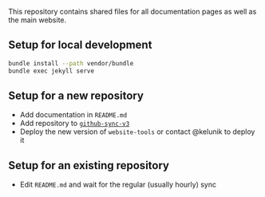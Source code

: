 This repository contains shared files for all documentation pages as well as the main website.

## Setup for local development

```bash
bundle install --path vendor/bundle
bundle exec jekyll serve
```

## Setup for a new repository

 - Add documentation in `README.md`
 - Add repository to [`github-sync-v3`](https://github.com/amphp/website-tools/blob/master/bin/github-sync-v3)
 - Deploy the new version of `website-tools` or contact @kelunik to deploy it

## Setup for an existing repository

 - Edit `README.md` and wait for the regular (usually hourly) sync
